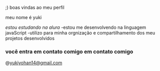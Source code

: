 ;) boas vindas ao meu perfil

meu nome é yuki

*estou estudando na alura* 
-estou me desenvolvendo na linguagem javaScript
-utilizo para minha orgnização e compartilhamento dos meu projetos desenvolvidos

### você entra em contato comigo em contato comigo
@yukiyohan14@gmail.com
